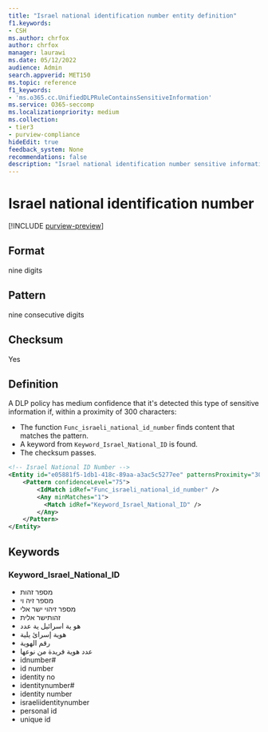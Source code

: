 ```yaml
---
title: "Israel national identification number entity definition"
f1.keywords:
- CSH
ms.author: chrfox
author: chrfox
manager: laurawi
ms.date: 05/12/2022
audience: Admin
search.appverid: MET150
ms.topic: reference
f1_keywords:
- 'ms.o365.cc.UnifiedDLPRuleContainsSensitiveInformation'
ms.service: O365-seccomp
ms.localizationpriority: medium
ms.collection:
- tier3
- purview-compliance
hideEdit: true
feedback_system: None
recommendations: false
description: "Israel national identification number sensitive information type entity definition."
---
```


# Israel national identification number

[!INCLUDE [purview-preview](../includes/purview-preview.md)]

## Format

nine digits

## Pattern

nine consecutive digits

## Checksum

Yes

## Definition

A DLP policy has medium confidence that it's detected this type of sensitive information if, within a proximity of 300 characters:

- The function `Func_israeli_national_id_number` finds content that matches the pattern.
- A keyword from `Keyword_Israel_National_ID` is found.
- The checksum passes.

```xml
<!-- Israel National ID Number -->
<Entity id="e05881f5-1db1-418c-89aa-a3ac5c5277ee" patternsProximity="300" recommendedConfidence="75">
    <Pattern confidenceLevel="75">
        <IdMatch idRef="Func_israeli_national_id_number" />
        <Any minMatches="1">
          <Match idRef="Keyword_Israel_National_ID" />
        </Any>
    </Pattern>
</Entity>
```

## Keywords

### Keyword_Israel_National_ID

- מספר זהות
- מספר זיה וי
- מספר זיהוי ישר אלי
- זהותישר אלית
- هو ية اسرائيل ية عدد
- هوية إسرائ يلية
- رقم الهوية
- عدد هوية فريدة من نوعها
- idnumber#
- id number
- identity no
- identitynumber#
- identity number
- israeliidentitynumber
- personal id
- unique id
